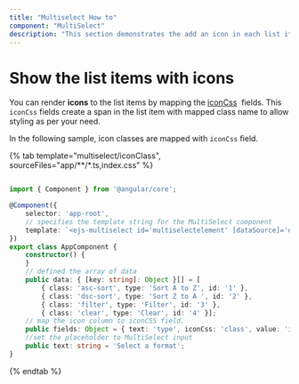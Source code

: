 ```yaml
---
title: "Multiselect How to"
component: "MultiSelect"
description: "This section demonstrates the add an icon in each list item of the Angular multiselect component."
---
```


# Show the list items with icons

You can render **icons** to the list items by mapping the
[iconCss](../../api/multi-select/#fields)
 &nbsp;fields. This `iconCss` fields create a span in the list item with mapped class name
to allow styling as per your need.

In the following sample, icon classes are mapped with `iconCss` field.

{% tab template="multiselect/iconClass", sourceFiles="app/**/*.ts,index.css" %}

```typescript

import { Component } from '@angular/core';

@Component({
    selector: 'app-root',
    // specifies the template string for the MultiSelect component
    template: `<ejs-multiselect id='multiselectelement' [dataSource]='data' [fields]='fields' [placeholder]='text'></ejs-multiselect>`
})
export class AppComponent {
    constructor() {
    }
    // defined the array of data
    public data: { [key: string]: Object }[] = [
        { class: 'asc-sort', type: 'Sort A to Z', id: '1' },
        { class: 'dsc-sort', type: 'Sort Z to A ', id: '2' },
        { class: 'filter', type: 'Filter', id: '3' },
        { class: 'clear', type: 'Clear', id: '4' }];
    // map the icon column to iconCSS field.
    public fields: Object = { text: 'type', iconCss: 'class', value: 'id' };
    //set the placeholder to MultiSelect input
    public text: string = 'Select a format';
}

```

{% endtab %}
